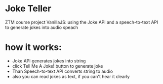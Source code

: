 # Joke Teller

ZTM course project VanillaJS: using the Joke API and a speech-to-text API to
generate jokes into audio speach

# how it works:

- Joke API generates jokes into string
- click Tell Me A Joke! button to generate joke
- Than Speech-to-text API converts string to audio
- also you can read jokes as text, if you can't hear it clearly
